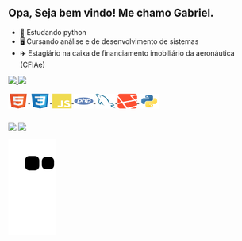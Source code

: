 ## Opa, Seja bem vindo! Me chamo Gabriel.

- 🐍 Estudando python
- 🖥️ Cursando análise e de desenvolvimento de sistemas
- ✈️ Estagiário na caixa de financiamento imobiliário da aeronáutica (CFIAe)

<div>
  <a href="https://beacons.ai/GabrielPsilva">
  <img height="160em" src="https://github-readme-stats.vercel.app/api?username=GabrielPsilva&show_icons=true&theme=transparent&include_all_commits=true&count_private=true"/>
  <img height="160em" aligh="right" src="https://github-readme-stats.vercel.app/api/top-langs/?username=GabrielPsilva&layout=compact&langs_count=16&theme=transparent"/>

  
<div style="display: inline_block"><br>
  <img align="center" alt="Gab-HTML" height="30" width="40" src="https://raw.githubusercontent.com/devicons/devicon/master/icons/html5/html5-original.svg">
  <img align="center" alt="Gab-CSS" height="30" width="40" src="https://raw.githubusercontent.com/devicons/devicon/master/icons/css3/css3-original.svg">
  <img align="center" alt="Gab-Js" height="30" width="40" src="https://raw.githubusercontent.com/devicons/devicon/master/icons/javascript/javascript-plain.svg">
  <img align="center" alt="Gab-php" height="30" width="40" src="https://raw.githubusercontent.com/devicons/devicon/master/icons/php/php-plain.svg">
  <img align="center" alt="Gab-sql" height="30" width="40" src="https://raw.githubusercontent.com/devicons/devicon/master/icons/mysql/mysql-plain.svg">
  <img align="center" alt="Gab-laravel" height="30" width="40" src="https://raw.githubusercontent.com/devicons/devicon/master/icons/laravel/laravel-plain.svg">
  <img align="center" alt="Gab-Python" height="30" width="40" src="https://raw.githubusercontent.com/devicons/devicon/master/icons/python/python-original.svg">
</div>
  
  ##
  
  


<div>
  <a href="https://www.instagram.com/m0n0cr0matic0/" target="_blank"><img src="https://img.shields.io/badge/-Instagram-%23E4405F?style=for-the-badge&logo=instagram&logoColor=white" target="_blank"></a>
  <a href="https://www.linkedin.com/in/gabrielpaulasilva/" target="_blank"><img src="https://img.shields.io/badge/-LinkedIn-%230077B5?style=for-the-badge&logo=linkedin&logoColor=white" target="_blank">
</div>
  
  ![ Animação de cobra ](https://github.com/rafaballerini/rafaballerini/blob/output/github-contribution-grid-snake.svg)

</div>
  
 <!--
**GabrielPsilva/GabrielPsilva** is a ✨ _special_ ✨ repository because its `README.md` (this file) appears on your GitHub profile.
-->
